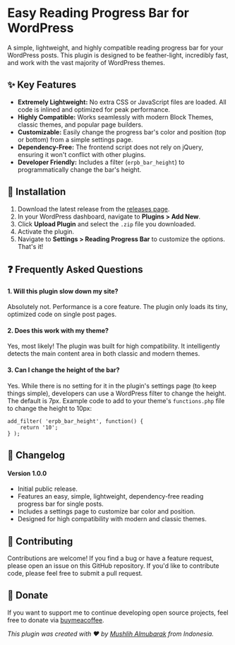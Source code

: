 # Easy Reading Progress Bar for WordPress

A simple, lightweight, and highly compatible reading progress bar for your WordPress posts. This plugin is designed to be feather-light, incredibly fast, and work with the vast majority of WordPress themes.

## ✨ Key Features

* **Extremely Lightweight:** No extra CSS or JavaScript files are loaded. All code is inlined and optimized for peak performance.
* **Highly Compatible:** Works seamlessly with modern Block Themes, classic themes, and popular page builders.
* **Customizable:** Easily change the progress bar's color and position (top or bottom) from a simple settings page.
* **Dependency-Free:** The frontend script does not rely on jQuery, ensuring it won't conflict with other plugins.
* **Developer Friendly:** Includes a filter (`erpb_bar_height`) to programmatically change the bar's height.

## 🚀 Installation

1.  Download the latest release from the [releases page](https://github.com/mushlih-almubarak/easy-reading-progress-bar/releases/tag/1.0.0).
2.  In your WordPress dashboard, navigate to **Plugins > Add New**.
3.  Click **Upload Plugin** and select the `.zip` file you downloaded.
4.  Activate the plugin.
5.  Navigate to **Settings > Reading Progress Bar** to customize the options. That's it!

## ❓ Frequently Asked Questions

#### 1. Will this plugin slow down my site?
Absolutely not. Performance is a core feature. The plugin only loads its tiny, optimized code on single post pages.

#### 2. Does this work with my theme?
Yes, most likely! The plugin was built for high compatibility. It intelligently detects the main content area in both classic and modern themes.

#### 3. Can I change the height of the bar?
Yes. While there is no setting for it in the plugin's settings page (to keep things simple), developers can use a WordPress filter to change the height. The default is 7px.
Example code to add to your theme's `functions.php` file to change the height to 10px:
```
add_filter( 'erpb_bar_height', function() {
    return '10';
} );
```

## 📜 Changelog

#### Version 1.0.0
- Initial public release.
- Features an easy, simple, lightweight, dependency-free reading progress bar for single posts.
- Includes a settings page to customize bar color and position.
- Designed for high compatibility with modern and classic themes.

## 🤝 Contributing
Contributions are welcome! If you find a bug or have a feature request, please open an issue on this GitHub repository. If you'd like to contribute code, please feel free to submit a pull request.

## 🤝 Donate
If you want to support me to continue developing open source projects, feel free to donate via [buymeacoffee](https://buymeacoffee.com/mushlih).


_This plugin was created with ❤️ by [Mushlih Almubarak](https://github.com/mushlih-almubarak) from Indonesia._
